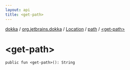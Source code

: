 ```yaml
---
layout: api
title: <get-path>
---
```

[dokka](../../../index.html) / [org.jetbrains.dokka](../../index.html) / [Location](../index.html) / [path](index.html) / [&lt;get-path&gt;](_get-path_.html)


# &lt;get-path&gt;



```
public fun <get-path>(): String
```

